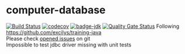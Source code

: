 # computer-database
[![Build Status](https://travis-ci.com/IQbrod/computer-database.svg?branch=master)](https://travis-ci.com/IQbrod/computer-database) [![codecov](https://codecov.io/gh/IQbrod/computer-database/branch/master/graph/badge.svg)](https://codecov.io/gh/IQbrod/computer-database)
[![badge-jdk](https://img.shields.io/badge/jdk-8-green.svg)](http://www.oracle.com/technetwork/java/javase/downloads/index.html)
[![Quality Gate Status](https://sonarcloud.io/api/project_badges/measure?project=fr.iqbrod%3Acomputer-database&metric=alert_status)](https://sonarcloud.io/dashboard?id=fr.iqbrod%3Acomputer-database)
Following https://github.com/excilys/training-java  
Please check [opened issues](https://github.com/IQbrod/computer-database/issues) on git  
Impossible to test jdbc driver missing with unit tests  
